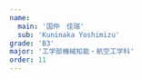 ```yaml
---
name:
  main: '国仲　佳瑞'
  sub: 'Kuninaka Yoshimizu'
grade: 'B3'
major: '工学部機械知能・航空工学科'
order: 11
---
```

